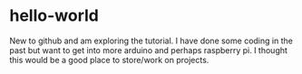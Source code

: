 # hello-world

New to github and am exploring the tutorial. I have done some coding in the past but want to get into more arduino and perhaps raspberry pi. I thought this would be a good place to store/work on projects.
